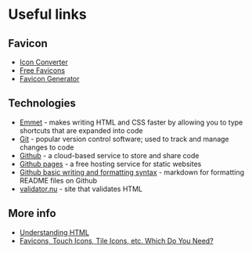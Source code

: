 # Useful links

## Favicon

- [Icon Converter](https://favicon.io/favicon-converter/)
- [Free Favicons](https://www.freefavicon.com/freefavicons/)
- [Favicon Generator](https://www.degraeve.com/favicon/)

## Technologies

- [Emmet](https://docs.emmet.io/) - makes writing HTML and CSS faster by allowing you to type shortcuts that are expanded into code
- [Git](https://git-scm.com/) - popular version control software; used to track and manage changes to code
- [Github](https://github.com/) - a cloud-based service to store and share code
- [Github pages](https://pages.github.com/) - a free hosting service for static websites
- [Github basic writing and formatting syntax](https://docs.github.com/en/github/writing-on-github/getting-started-with-writing-and-formatting-on-github/basic-writing-and-formatting-syntax) - markdown for formatting README files on Github
- [validator.nu](https://validator.nu/) - site that validates HTML

## More info

- [Understanding HTML <head>](https://burtonbyu.com/html-head/)
- [Favicons, Touch Icons, Tile Icons, etc. Which Do You Need?](https://css-tricks.com/favicon-quiz/)
